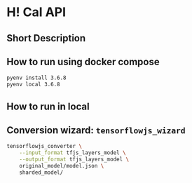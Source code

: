 # H! Cal API 

## Short Description

## How to run using docker compose

```bash
pyenv install 3.6.8
pyenv local 3.6.8
```

## How to run in local

## Conversion wizard: `tensorflowjs_wizard`

```sh
tensorflowjs_converter \
    --input_format tfjs_layers_model \
    --output_format tfjs_layers_model \
    original_model/model.json \
    sharded_model/
```